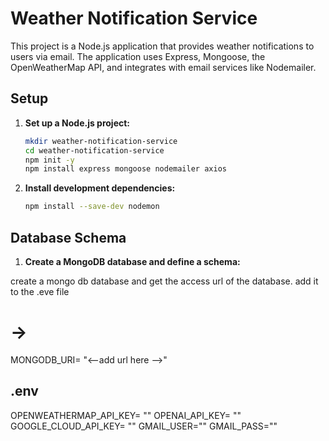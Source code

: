  # Weather Notification Service

This project is a Node.js application that provides weather notifications to users via email. The application uses Express, Mongoose, the OpenWeatherMap API, and integrates with email services like Nodemailer. 


## Setup

1. **Set up a Node.js project:**

    ```bash
    mkdir weather-notification-service
    cd weather-notification-service
    npm init -y
    npm install express mongoose nodemailer axios
    ```

2. **Install development dependencies:**

    ```bash
    npm install --save-dev nodemon
    ```

## Database Schema

1. **Create a MongoDB database and define a schema:**

create a mongo db database and get the access url of the database.
add it to the .eve file
# ->
MONGODB_URI= "<--add url here -->"

## .env

OPENWEATHERMAP_API_KEY= ""
OPENAI_API_KEY= ""
GOOGLE_CLOUD_API_KEY= ""
GMAIL_USER=""
GMAIL_PASS=""



